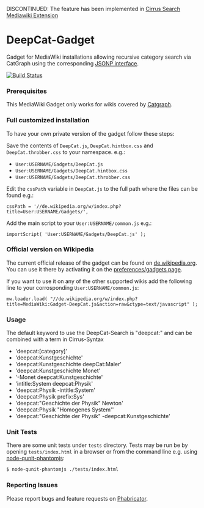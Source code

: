 DISCONTINUED: The feature has been implemented in [Cirrus Search Mediawiki Extension](https://www.mediawiki.org/wiki/Help:CirrusSearch#Deepcategory)

# DeepCat-Gadget

Gadget for MediaWiki installations allowing recursive category search via CatGraph using the corresponding [JSONP interface](https://github.com/wmde/catgraph-jsonp).

[![Build Status](https://travis-ci.org/wmde/DeepCat-Gadget.svg?branch=master)](https://travis-ci.org/wmde/DeepCat-Gadget)

### Prerequisites

This MediaWiki Gadget only works for wikis covered by [Catgraph](https://wikitech.wikimedia.org/wiki/Nova_Resource:Catgraph).

### Full customized installation

To have your own private version of the gadget follow these steps:

Save the contents of `DeepCat.js`, `DeepCat.hintbox.css` and `DeepCat.throbber.css` to your namespace. e.g.:
- `User:USERNAME/Gadgets/DeepCat.js`
- `User:USERNAME/Gadgets/DeepCat.hintbox.css` 
- `User:USERNAME/Gadgets/DeepCat.throbber.css`

Edit the `cssPath` variable in `DeepCat.js` to the full path where the files can be found e.g.:
```
cssPath = '//de.wikipedia.org/w/index.php?title=User:USERNAME/Gadgets/',
```

Add the main script to your `User:USERNAME/common.js` e.g.:
```
importScript( 'User:USERNAME/Gadgets/DeepCat.js' );
```

### Official version on Wikipedia

The current official release of the gadget can be found on [de.wikipedia.org](https://de.wikipedia.org). You can use it there by activating it on the [preferences/gadgets page](https://de.wikipedia.org/w/index.php?title=Special:Preferences#mw-prefsection-gadgets).

If you want to use it on any of the other supported wikis add the following line to your corrosponding `User:USERNAME/common.js`:
```
mw.loader.load( "//de.wikipedia.org/w/index.php?title=MediaWiki:Gadget-DeepCat.js&action=raw&ctype=text/javascript" );
```

### Usage

The default keyword to use the DeepCat-Search is "deepcat:" and can be combined with a term in Cirrus-Syntax

- 'deepcat:[category]'
- 'deepcat:Kunstgeschichte' 
- 'deepcat:Kunstgeschichte deepCat:Maler'
- 'deepcat:Kunstgeschichte Monet'
- '-Monet deepcat:Kunstgeschichte'
- 'intitle:System deepcat:Physik'
- 'deepcat:Physik -intitle:System'
- 'deepcat:Physik prefix:Sys'
- 'deepcat:"Geschichte der Physik" Newton'
- 'deepcat:Physik "Homogenes System"'
- 'deepcat:"Geschichte der Physik" -deepcat:Kunstgeschichte'

### Unit Tests

There are some unit tests under `tests` directory. Tests may be run be by opening `tests/index.html` in a browser or from the command line e.g. using [node-qunit-phantomjs](https://github.com/jonkemp/node-qunit-phantomjs):
```bash
$ node-qunit-phantomjs ./tests/index.html
```

### Reporting Issues

Please report bugs and feature requests on [Phabricator](https://phabricator.wikimedia.org/maniphest/task/create/?projects=tcb-team,deepcat-gadget&title=%5BDeepCat-Gadget%5D).
